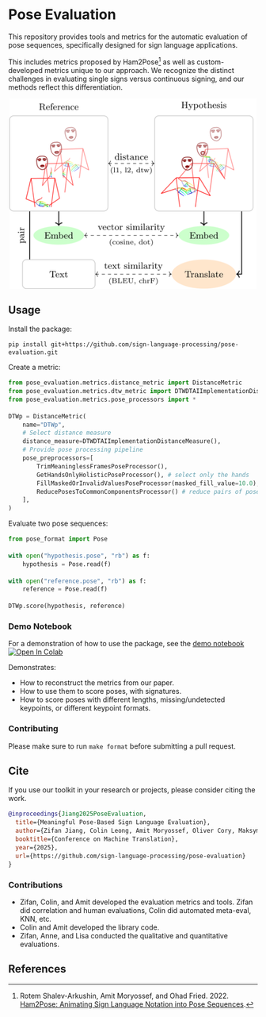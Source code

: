 # Pose Evaluation

This repository provides tools and metrics for the automatic evaluation of pose sequences,
specifically designed for sign language applications.

This includes metrics proposed by Ham2Pose[^1] as well as custom-developed metrics unique to our approach.
We recognize the distinct challenges in evaluating single signs versus continuous signing,
and our methods reflect this differentiation.

<img src="assets/pose-eval-title-picture.png" alt="Distribution of scores" width="500" style="display: block; margin: auto;"/>

## Usage

Install the package:

```shell
pip install git+https://github.com/sign-language-processing/pose-evaluation.git
```

Create a metric:

```python
from pose_evaluation.metrics.distance_metric import DistanceMetric
from pose_evaluation.metrics.dtw_metric import DTWDTAIImplementationDistanceMeasure
from pose_evaluation.metrics.pose_processors import *

DTWp = DistanceMetric(
    name="DTWp",
    # Select distance measure
    distance_measure=DTWDTAIImplementationDistanceMeasure(),
    # Provide pose processing pipeline
    pose_preprocessors=[
        TrimMeaninglessFramesPoseProcessor(),
        GetHandsOnlyHolisticPoseProcessor(), # select only the hands
        FillMaskedOrInvalidValuesPoseProcessor(masked_fill_value=10.0), # fill masked values with 10.0
        ReducePosesToCommonComponentsProcessor() # reduce pairs of poses to common components
    ],
)
```

Evaluate two pose sequences:

```python
from pose_format import Pose

with open("hypothesis.pose", "rb") as f:
    hypothesis = Pose.read(f)

with open("reference.pose", "rb") as f:
    reference = Pose.read(f)

DTWp.score(hypothesis, reference)
```

### Demo Notebook

For a demonstration of how to use the package, see the [demo notebook](datasets_to_dataframes_branch\examples\Pose_Evaluation_Example.ipynb)
<a target="_blank" href="https://colab.research.google.com/github/github.com/sign-language-processing/pose-evaluation/examples/Pose_Evaluation_Example.ipynb">
<img src="https://colab.research.google.com/assets/colab-badge.svg" alt="Open In Colab"/>
</a>

Demonstrates:

- How to reconstruct the metrics from our paper.
- How to use them to score poses, with signatures.
- How to score poses with different lengths, missing/undetected keypoints, or different keypoint formats.

### Contributing

Please make sure to run `make format` before submitting a pull request.

## Cite

If you use our toolkit in your research or projects, please consider citing the work.

```bib
@inproceedings{Jiang2025PoseEvaluation,
  title={Meaningful Pose-Based Sign Language Evaluation},
  author={Zifan Jiang, Colin Leong, Amit Moryossef, Oliver Cory, Maksym Ivashechkin, Neha Tarigopula, Biao Zhang, Anne Göhring, Annette Rios, Rico Sennrich, Sarah Ebling},
  booktitle={Conference on Machine Translation},
  year={2025},
  url={https://github.com/sign-language-processing/pose-evaluation}
}
```

### Contributions

- Zifan, Colin, and Amit developed the evaluation metrics and tools. Zifan did correlation and human evaluations, Colin did automated meta-eval, KNN, etc.
- Colin and Amit developed the library code.
- Zifan, Anne, and Lisa conducted the qualitative and quantitative evaluations.

## References

[^1]: Rotem Shalev-Arkushin, Amit Moryossef, and Ohad Fried. 2022. [Ham2Pose: Animating Sign Language Notation into Pose Sequences](https://arxiv.org/abs/2211.13613).
[^2]:
    Aashaka Desai, Lauren Berger, Fyodor O. Minakov, Vanessa Milan, Chinmay Singh, Kriston Pumphrey, Richard E. Ladner, Hal Daumé III, Alex X. Lu, Naomi K. Caselli, and Danielle Bragg.  
    2023. [ASL Citizen: A Community-Sourced Dataset for Advancing Isolated Sign Language Recognition](https://arxiv.org/abs/2304.05934).  
    _ArXiv_, abs/2304.05934.

[^3]:
    Lee Kezar, Elana Pontecorvo, Adele Daniels, Connor Baer, Ruth Ferster, Lauren Berger, Jesse Thomason, Zed Sevcikova Sehyr, and Naomi Caselli.  
    2023. [The Sem-Lex Benchmark: Modeling ASL Signs and Their Phonemes](https://api.semanticscholar.org/CorpusID:263334197).  
    _Proceedings of the 25th International ACM SIGACCESS Conference on Computers and Accessibility_.

[^4]:
    Thad Starner, Sean Forbes, Matthew So, David Martin, Rohit Sridhar, Gururaj Deshpande, Sam S. Sepah, Sahir Shahryar, Khushi Bhardwaj, Tyler Kwok, Daksh Sehgal, Saad Hassan, Bill Neubauer, Sofia Anandi Vempala, Alec Tan, Jocelyn Heath, Unnathi Kumar, Priyanka Mosur, Tavenner Hall, Rajandeep Singh, Christopher Cui, Glenn Cameron, Sohier Dane, and Garrett Tanzer.  
    2023. [PopSign ASL v1.0: An Isolated American Sign Language Dataset Collected via Smartphones](https://api.semanticscholar.org/CorpusID:268030720).  
    _Neural Information Processing Systems_.
